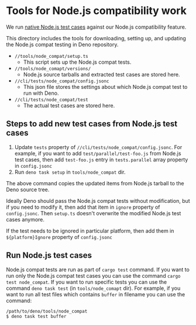 # Tools for Node.js compatibility work

We run
[native Node.js test cases](https://github.com/nodejs/node/tree/main/test)
against our Node.js compatibility feature.

This directory includes the tools for downloading, setting up, and updating the
Node.js compat testing in Deno repository.

- `//tools/node_compat/setup.ts`
  - This script sets up the Node.js compat tests.
- `//tools/node_comapt/versions/`
  - Node.js source tarballs and extracted test cases are stored here.
- `//cli/tests/node_compat/config.jsonc`
  - This json file stores the settings about which Node.js compat test to run
    with Deno.
- `//cli/tests/node_compat/test`
  - The actual test cases are stored here.

## Steps to add new test cases from Node.js test cases

1. Update `tests` property of `//cli/tests/node_compat/config.jsonc`. For
   example, if you want to add `test/parallel/test-foo.js` from Node.js test
   cases, then add `test-foo.js` entry in `tests.parallel` array property in
   `config.jsonc`
1. Run `deno task setup` in `tools/node_compat` dir.

The above command copies the updated items from Node.js tarball to the Deno
source tree.

Ideally Deno should pass the Node.js compat tests without modification, but if
you need to modify it, then add that item in `ignore` property of
`config.jsonc`. Then `setup.ts` doesn't overwrite the modified Node.js test
cases anymore.

If the test needs to be ignored in particular platform, then add them in
`${platform}Ignore` property of `config.jsonc`

## Run Node.js test cases

Node.js compat tests are run as part of `cargo test` command. If you want to run
only the Node.js compat test cases you can use the command
`cargo test node_compat`. If you want to run specific tests you can use the
command `deno task test` (in `tools/node_comapt` dir). For example, if you want
to run all test files which contains `buffer` in filename you can use the
command:

```shellsession
/path/to/deno/tools/node_compat
$ deno task test buffer
```
